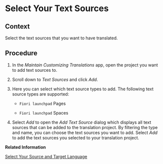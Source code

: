 <!-- loio3e63075b741c4d8aaf285401482faabd -->

# Select Your Text Sources



<a name="loio3e63075b741c4d8aaf285401482faabd__section_rcs_5dl_q5b"/>

## Context

Select the text sources that you want to have translated.



<a name="loio3e63075b741c4d8aaf285401482faabd__section_dwt_vdl_q5b"/>

## Procedure

1.  In the *Maintain Customizing Translations* app, open the project you want to add text sources to.
2.  Scroll down to *Text Sources* and click *Add*.
3.  Here you can select which text source types to add. The following text source types are supported:
    -   `Fiori launchpad` Pages

    -   `Fiori launchpad` Spaces


4.  Select *Add* to open the *Add Text Source* dialog which displays all text sources that can be added to the translation project. By filtering the type and name, you can choose the text sources you want to add. Select *Add* to add the text sources you selected to your translation project.

**Related Information**  


[Select Your Source and Target Language](select-your-source-and-target-language-239abb9.md "")

